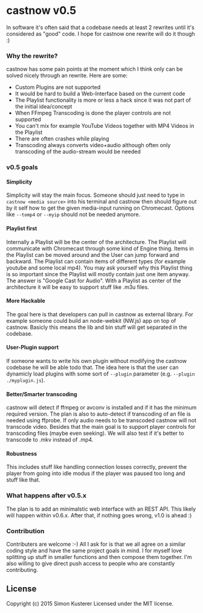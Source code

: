 # castnow v0.5

In software it's often said that a codebase needs at least 2 rewrites until
it's considered as "good" code. I hope for castnow one rewrite will do it though :)

### Why the rewrite?

castnow has some pain points at the moment which I think
only can be solved nicely through an rewrite.
Here are some:

* Custom Plugins are not supported
* It would be hard to build a Web-Interface based on the current code
* The Playlist functionality is more or less a hack since it was not part of the initial idea/concept
* When FFmpeg Transcoding is done the player controls are not supported
* You can't mix for example YouTube Videos together with MP4 Videos in the Playlist
* There are often crashes while playing
* Transcoding always converts video+audio although often only transcoding of the audio-stream would be needed


### v0.5 goals

#### Simplicity

Simplicity will stay the main focus. Someone should just need to type in `castnow <media source>`
into his terminal and castnow then should figure out by it self how to get the given media-input
running on Chromecast. Options like `--tomp4` or `--myip` should not be needed anymore.

#### Playlist first

Internally a Playlist will be the center of the architecture. The Playlist will communicate
with Chromecast through some kind of Engine thing. Items in the Playlist can be moved around and the User can jump forward and backward. The Playlist can contain items
of different types (for example youtube and some local mp4).
You may ask yourself why this Playlist thing is so important since the Playlist will
mostly contain just one item anyway. The answer is "Google Cast for Audio". With
a Playlist as center of the architecture it will be easy to support stuff like .m3u
files.

#### More Hackable

The goal here is that developers can pull in castnow as external library. For example someone could build an node-webkit (NW.js) app on top of castnow. Basicly this means the lib and bin stuff will get separated in the codebase.

#### User-Plugin support

If someone wants to write his own plugin without modifying the castnow codebase
he will be able todo that. The idea here is that the user can dynamicly
load plugins with some sort of `--plugin` parameter (e.g. `--plugin ./myplugin.js`).

#### Better/Smarter transcoding

castnow will detect if ffmpeg or avconv is installed and if it has the minimum
required version. The plan is also to auto-detect if transcoding of an file is needed
using ffprobe. If only audio needs to be transcoded castnow will not transcode video.
Besides that the main goal is to support player controls for transcoding files (maybe
even seeking). We will also test if it's better to transcode to .mkv instead of .mp4.

#### Robustness

This includes stuff like handling connection losses correctly, prevent the player
from going into idle modus if the player was paused too long and stuff like that.

### What happens after v0.5.x

The plan is to add an minimalstic web interface with an REST API. This likely
will happen within v0.6.x. After that, if nothing goes wrong, v1.0 is ahead :)

### Contribution

Contributers are welcome :-)
All I ask for is that we all agree on a similar coding style and have the same project goals in mind. I for myself love splitting up stuff in smaller functions and then compose
them together. I'm also willing to give direct push access to people who are constantly contributing.

## License
Copyright (c) 2015 Simon Kusterer
Licensed under the MIT license.
